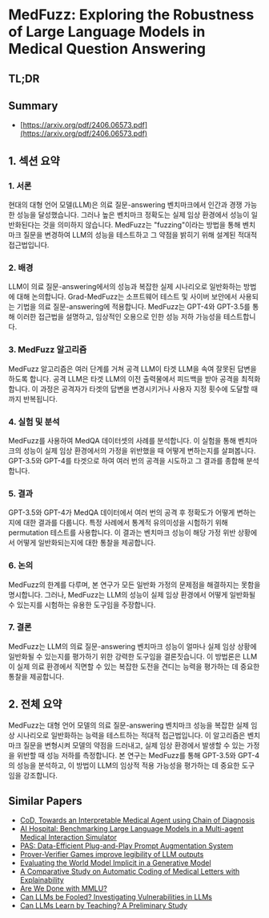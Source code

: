 # MedFuzz: Exploring the Robustness of Large Language Models in Medical Question Answering
## TL;DR
## Summary
- [https://arxiv.org/pdf/2406.06573.pdf](https://arxiv.org/pdf/2406.06573.pdf)

## 1. 섹션 요약

### 1. 서론
현대의 대형 언어 모델(LLM)은 의료 질문-answering 벤치마크에서 인간과 경쟁 가능한 성능을 달성했습니다. 그러나 높은 벤치마크 정확도는 실제 임상 환경에서 성능이 일반화된다는 것을 의미하지 않습니다. MedFuzz는 "fuzzing"이라는 방법을 통해 벤치마크 질문을 변경하여 LLM의 성능을 테스트하고 그 약점을 밝히기 위해 설계된 적대적 접근법입니다.

### 2. 배경
LLM이 의료 질문-answering에서의 성능과 복잡한 실제 시나리오로 일반화하는 방법에 대해 논의합니다. Grad-MedFuzz는 소프트웨어 테스트 및 사이버 보안에서 사용되는 기법을 의료 질문-answering에 적용합니다. MedFuzz는 GPT-4와 GPT-3.5를 통해 이러한 접근법을 설명하고, 임상적인 오용으로 인한 성능 저하 가능성을 테스트합니다.

### 3. MedFuzz 알고리즘
MedFuzz 알고리즘은 여러 단계를 거쳐 공격 LLM이 타겟 LLM을 속여 잘못된 답변을 하도록 합니다. 공격 LLM은 타겟 LLM의 이전 출력물에서 피드백을 받아 공격을 최적화합니다. 이 과정은 공격자가 타겟의 답변을 변경시키거나 사용자 지정 횟수에 도달할 때까지 반복됩니다.

### 4. 실험 및 분석
MedFuzz를 사용하여 MedQA 데이터셋의 사례를 분석합니다. 이 실험을 통해 벤치마크의 성능이 실제 임상 환경에서의 가정을 위반했을 때 어떻게 변하는지를 살펴봅니다. GPT-3.5와 GPT-4를 타겟으로 하여 여러 번의 공격을 시도하고 그 결과를 종합해 분석합니다.

### 5. 결과
GPT-3.5와 GPT-4가 MedQA 데이터에서 여러 번의 공격 후 정확도가 어떻게 변하는지에 대한 결과를 다룹니다. 특정 사례에서 통계적 유의미성을 시험하기 위해 permutation 테스트를 사용합니다. 이 결과는 벤치마크 성능이 해당 가정 위반 상황에서 어떻게 일반화되는지에 대한 통찰을 제공합니다.

### 6. 논의
MedFuzz의 한계를 다루며, 본 연구가 모든 일반화 가정의 문제점을 해결하지는 못함을 명시합니다. 그러나, MedFuzz는 LLM의 성능이 실제 임상 환경에서 어떻게 일반화될 수 있는지를 시험하는 유용한 도구임을 주장합니다.

### 7. 결론
MedFuzz는 LLM의 의료 질문-answering 벤치마크 성능이 얼마나 실제 임상 상황에 일반화될 수 있는지를 평가하기 위한 강력한 도구임을 결론짓습니다. 이 방법론은 LLM이 실제 의료 환경에서 직면할 수 있는 복잡한 도전을 견디는 능력을 평가하는 데 중요한 통찰을 제공합니다.

## 2. 전체 요약
MedFuzz는 대형 언어 모델의 의료 질문-answering 벤치마크 성능을 복잡한 실제 임상 시나리오로 일반화하는 능력을 테스트하는 적대적 접근법입니다. 이 알고리즘은 벤치마크 질문을 변형시켜 모델의 약점을 드러내고, 실제 임상 환경에서 발생할 수 있는 가정을 위반할 때 성능 저하를 측정합니다. 본 연구는 MedFuzz를 통해 GPT-3.5와 GPT-4의 성능을 분석하고, 이 방법이 LLM의 임상적 적용 가능성을 평가하는 데 중요한 도구임을 강조합니다.

## Similar Papers
- [CoD, Towards an Interpretable Medical Agent using Chain of Diagnosis](2407.13301.md)
- [AI Hospital: Benchmarking Large Language Models in a Multi-agent Medical Interaction Simulator](2402.09742.md)
- [PAS: Data-Efficient Plug-and-Play Prompt Augmentation System](2407.06027.md)
- [Prover-Verifier Games improve legibility of LLM outputs](2407.13692.md)
- [Evaluating the World Model Implicit in a Generative Model](2406.03689.md)
- [A Comparative Study on Automatic Coding of Medical Letters with Explainability](2407.13638.md)
- [Are We Done with MMLU?](2406.04127.md)
- [Can LLMs be Fooled? Investigating Vulnerabilities in LLMs](2407.20529.md)
- [Can LLMs Learn by Teaching? A Preliminary Study](2406.14629.md)
